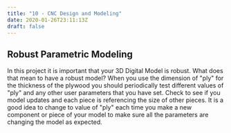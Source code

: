 ```yaml
---
title: "10 - CNC Design and Modeling"
date: 2020-01-26T23:11:13Z
draft: false
---
```


## Robust Parametric Modeling

In this project it is important that your 3D Digital Model is robust. What does that mean to have a robust model? When you use the dimension of "ply" for the thickness of the plywood you should periodically test different values of "ply" and any other user parameters that you have set. Check to see if you model updates and each piece is referencing the size of other pieces. It is a good idea to change to value of "ply" each time you make a new component or piece of your model to make sure all the parameters are changing the model as expected.
